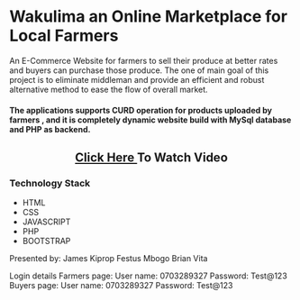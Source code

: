 # Wakulima an Online Marketplace for Local Farmers

An E-Commerce Website for farmers to sell their produce at better rates and buyers can purchase those produce. The one of main goal of this project is to eliminate middleman and provide an efficient and robust alternative method to ease the flow of overall market.

#### The applications supports CURD operation for products uploaded by farmers , and it is completely dynamic website build with MySql database and PHP as backend. 




<div align= "center"> 


 

</div>

<div align= "center">  
  
## <a href = "https://www.youtube.com/watch?v=OQ0eBiFRNaY" > Click Here </a> To Watch Video

</div>

### Technology Stack 
* HTML
* CSS
* JAVASCRIPT
* PHP
* BOOTSTRAP

Presented by:
James Kiprop 
Festus Mbogo
Brian Vita

Login details
Farmers page:
User name: 0703289327
Password: Test@123
Buyers page:
User name: 0703289327
Password: Test@123


